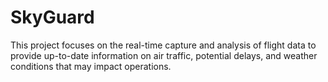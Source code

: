 # SkyGuard
This project focuses on the real-time capture and analysis of flight data to provide up-to-date information on air traffic, potential delays, and weather conditions that may impact operations.
